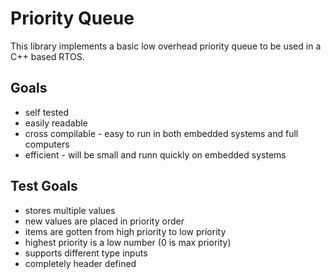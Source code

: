 # Priority Queue
This library implements a basic low overhead priority queue to be used in a C++ based RTOS.

## Goals
* self tested
* easily readable
* cross compilable - easy to run in both embedded systems and full computers
* efficient - will be small and runn quickly on embedded systems

## Test Goals
* stores multiple values
* new values are placed in priority order
* items are gotten from high priority to low priority
* highest priority is a low number (0 is max priority)
* supports different type inputs
* completely header defined



